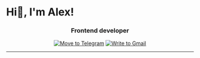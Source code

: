# Hi👋, I'm Alex! 
<h3 align="center">Frontend developer</h3>
<div align="center">
  <a href="https://t.me/sashapervykh"><img src="https://img.shields.io/badge/Telegram-blue" alt="Move to Telegram"/></a>
  <a href="https://t.me/sashapervykh"><img src="https://img.shields.io/badge/Gmail-red" alt="Write to Gmail"/></a>
</div>
<hr />
